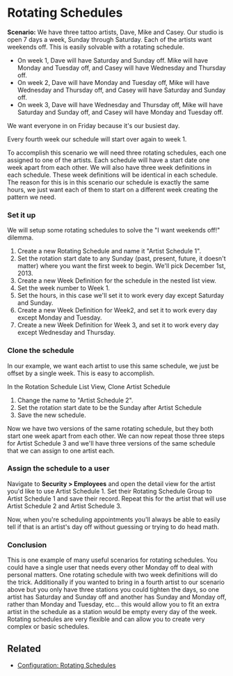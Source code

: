 # Rotating Schedules

**Scenario:** We have three tattoo artists, Dave, Mike and Casey. Our studio is open 7 days a week, Sunday through Saturday. Each of the artists want weekends off. This is easily solvable with a rotating schedule.

- On week 1, Dave will have Saturday and Sunday off. Mike will have Monday and Tuesday off, and Casey will have Wednesday and Thursday off.
- On week 2, Dave will have Monday and Tuesday off, Mike will have Wednesday and Thursday off, and Casey will have Saturday and Sunday off.
- On week 3, Dave will have Wednesday and Thursday off, Mike will have Saturday and Sunday off, and Casey will have Monday and Tuesday off.

We want everyone in on Friday because it's our busiest day.

Every fourth week our schedule will start over again to week 1.

To accomplish this scenario we will need three rotating schedules, each one assigned to one of the artists. Each schedule will have a start date one week apart from each other. We will also have three week definitions in each schedule. These week definitions will be identical in each schedule. The reason for this is in this scenario our schedule is exactly the same hours, we just want each of them to start on a different week creating the pattern we need.

### Set it up

We will setup some rotating schedules to solve the "I want weekends off!" dilemma.

1. Create a new Rotating Schedule and name it "Artist Schedule 1".
2. Set the rotation start date to any Sunday (past, present, future, it doesn't matter) where you want the first week to begin. We'll pick December 1st, 2013.
3. Create a new Week Definition for the schedule in the nested list view.
4. Set the week number to Week 1.
5. Set the hours, in this case we'll set it to work every day except Saturday and Sunday.
6. Create a new Week Definition for Week2, and set it to work every day except Monday and Tuesday.
7. Create a new Week Definition for Week 3, and set it to work every day except Wednesday and Thursday.

### Clone the schedule
In our example, we want each artist to use this same schedule, we just be offset by a single week. This is easy to accomplish.

In the Rotation Schedule List View, Clone Artist Schedule 
1. Change the name to "Artist Schedule 2".
2. Set the rotation start date to be the Sunday after Artist Schedule 
3. Save the new schedule.

Now we have two versions of the same rotating schedule, but they both start one week apart from each other. We can now repeat those three steps for Artist Schedule 3 and we'll have three versions of the same schedule that we can assign to one artist each.

### Assign the schedule to a user

Navigate to **Security > Employees** and open the detail view for the artist you'd like to use Artist Schedule 1. Set their Rotating Schedule Group to Artist Schedule 1 and save their record. Repeat this for the artist that will use Artist Schedule 2 and Artist Schedule 3.

Now, when you're scheduling appointments you'll always be able to easily tell if that is an artist's day off without guessing or trying to do head math.

### Conclusion
This is one example of many useful scenarios for rotating schedules. You could have a single user that needs every other Monday off to deal with personal matters. One rotating schedule with two week definitions will do the trick. Additionally if you wanted to bring in a fourth artist to our scenario above but you only have three stations you could tighten the days, so one artist has Saturday and Sunday off and another has Sunday and Monday off, rather than Monday and Tuesday, etc... this would allow you to fit an extra artist in the schedule as a station would be empty every day of the week. Rotating schedules are very flexible and can allow you to create very complex or basic schedules.

## Related
- [Configuration: Rotating Schedules](../configuration/rotating-schedules.md)